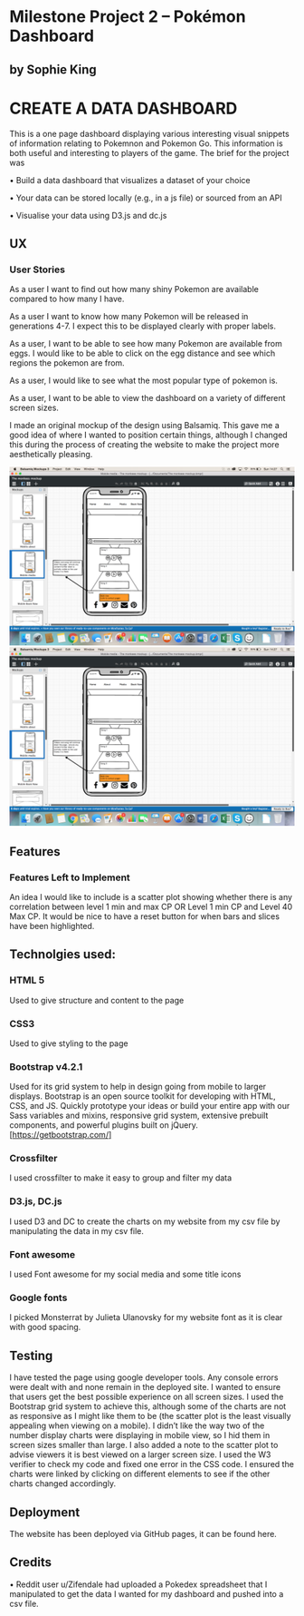 # Milestone Project 2 – Pokémon Dashboard
## by Sophie King

# CREATE A DATA DASHBOARD
This is a one page dashboard displaying various interesting visual snippets of information relating to Pokemnon and Pokemon Go. This information is both useful and interesting to players of the game.
The brief for the project was

•	Build a data dashboard that visualizes a dataset of your choice

•	Your data can be stored locally (e.g., in a js file) or sourced from an API

•	Visualise your data using D3.js and dc.js


## UX
### User Stories
As a user I want to find out how many shiny Pokemon are available compared to how many I have.

As a user I want to know how many Pokemon will be released in generations 4-7. I expect this to be displayed clearly with proper labels.

As a user, I want to be able to see how many Pokemon are available from eggs. I would like to be able to click on the egg distance and see which regions the pokemon are from.

As a user, I would like to see what the most popular type of pokemon is.

As a user, I want to be able to view the dashboard on a variety of different screen sizes.

I made an original mockup of the design using Balsamiq. This gave me a good idea of where I wanted to position certain things, although I changed this during the process of creating the website to make the project more aesthetically pleasing.

![Mockup screenshot1](https://github.com/sophieroseking/milestone-one/blob/master/assets/mockup/screenshot1.png "Mockup screenshot1")
![Mockup screenshot2](https://github.com/sophieroseking/milestone-one/blob/master/assets/mockup/screenshot1.png "Mockup screenshot2")


## Features

### Features Left to Implement
An idea I would like to include is a scatter plot showing whether there is any correlation between level 1 min and max CP OR Level 1 min CP and Level 40 Max CP.
It would be nice to have a reset button for when bars and slices have been highlighted.


## Technolgies used:

### HTML 5
Used to give structure and content to the page

### CSS3
Used to give styling to the page

### Bootstrap v4.2.1
Used for its grid system to help in design going from mobile to larger displays.
Bootstrap is an open source toolkit for developing with HTML, CSS, and JS. Quickly prototype your ideas or build your entire app with our Sass variables and mixins, responsive grid system, extensive prebuilt components, and powerful plugins built on jQuery. [https://getbootstrap.com/]

### Crossfilter
I used crossfilter to make it easy to group and filter my data

### D3.js, DC.js
I used D3 and DC to create the charts on my website from my csv file by manipulating the data in my csv file.

### Font awesome
I used Font awesome for my social media and some title icons

### Google fonts
I picked Monsterrat by Julieta Ulanovsky for my website font as it is clear with good spacing.


## Testing
I have tested the page using google developer tools. Any console errors were dealt with and none remain in the deployed site.
I wanted to ensure that users get the best possible experience on all screen sizes. I used the Bootstrap grid system to achieve this, although some of the charts are not as responsive as I might like them to be (the scatter plot is the least visually appealing when viewing on a mobile). I didn’t like the way two of the number display charts were displaying in mobile view, so I hid them in screen sizes smaller than large. I also added a note to the scatter plot to advise viewers it is best viewed on a larger screen size.
I used the W3 verifier to check my code and fixed one error in the CSS code.
I ensured the charts were linked by clicking on different elements to see if the other charts changed accordingly.


## Deployment
The website has been deployed via GitHub pages, it can be found here.


## Credits
•	Reddit user u/Zifendale had uploaded a Pokedex spreadsheet that I manipulated to get the data I wanted for my dashboard and pushed into a csv file.
